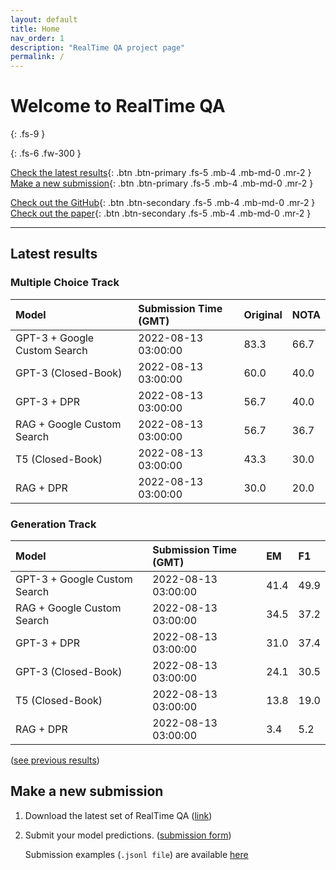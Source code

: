 ```yaml
---
layout: default
title: Home
nav_order: 1
description: "RealTime QA project page"
permalink: /
---
```


# Welcome to RealTime QA
{: .fs-9 }


{: .fs-6 .fw-300 }

[Check the latest results](#latest-results){: .btn .btn-primary .fs-5 .mb-4 .mb-md-0 .mr-2 } [Make a new submission](#make-a-new-submission){: .btn .btn-primary .fs-5 .mb-4 .mb-md-0 .mr-2 }

[Check out the GitHub](https://github.com/realtimeqa/realtimeqa_public){: .btn .btn-secondary .fs-5 .mb-4 .mb-md-0 .mr-2 } [Check out the paper](https://arxiv.org/abs/2207.13332){: .btn .btn-secondary .fs-5 .mb-4 .mb-md-0 .mr-2 }

---

## Latest results 

### Multiple Choice Track

| Model        | Submission Time (GMT) | Original | NOTA | 
|:-------------|:---------|:---------|:-----|
|GPT-3 + Google Custom Search|2022-08-13 03:00:00|83.3|66.7|
|GPT-3 (Closed-Book)|2022-08-13 03:00:00|60.0|40.0|
|GPT-3 + DPR|2022-08-13 03:00:00|56.7|40.0|
|RAG + Google Custom Search|2022-08-13 03:00:00|56.7|36.7|
|T5 (Closed-Book)|2022-08-13 03:00:00|43.3|30.0|
|RAG + DPR|2022-08-13 03:00:00|30.0|20.0|



### Generation Track

| Model        | Submission Time (GMT) | EM | F1 | 
|:-------------|:---------|:---------|:-----|
|GPT-3 + Google Custom Search|2022-08-13 03:00:00|41.4|49.9|
|RAG + Google Custom Search|2022-08-13 03:00:00|34.5|37.2|
|GPT-3 + DPR|2022-08-13 03:00:00|31.0|37.4|
|GPT-3 (Closed-Book)|2022-08-13 03:00:00|24.1|30.5|
|T5 (Closed-Book)|2022-08-13 03:00:00|13.8|19.0|
|RAG + DPR|2022-08-13 03:00:00|3.4|5.2|



([see previous results](https://realtimeqa.github.io/docs/results/2022/))

## Make a new submission

1. Download the latest set of RealTime QA ([link](https://github.com/realtimeqa/realtimeqa_public))

1. Submit your model predictions. ([submission form](https://forms.gle/6xANYtedAf8UrqyY8))

    Submission examples (`.jsonl file`) are available [here](https://github.com/realtimeqa/realtimeqa_public/tree/main/baseline_results)
